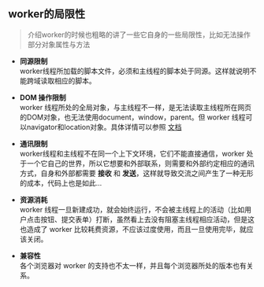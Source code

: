 ## worker的局限性

> 介绍worker的时候也粗略的讲了一些它自身的一些局限性，比如无法操作部分对象属性与方法

- **同源限制**  
worker线程所加载的脚本文件，必须和主线程的脚本处于同源。这样就说明不能跨域读取相应的脚本。

- **DOM 操作限制**  
worker 线程所处的全局对象，与主线程不一样，是无法读取主线程所在网页的DOM对象，也无法使用document，window，parent。但 worker 线程可以navigator和location对象。具体详情可以参照 [文档](https://developer.mozilla.org/zh-CN/docs/Web/API/Web_Workers_API/Functions_and_classes_available_to_workers)

- **通讯限制**  
worker线程和主线程不在同一个上下文环境，它们不能直接通信，worker 处于一个它自己的世界，所以它想要和外部联系，则需要和外部约定相应的通讯方式，自身和外部都需要 **接收** 和 **发送**，这样就导致交流之间产生了一种无形的成本，代码上也是如此...

- **资源消耗**  
worker 线程一旦新建成功，就会始终运行，不会被主线程上的活动（比如用户点击按钮、提交表单）打断，虽然看上去没有阻塞主线程相应活动，但是这也造成了 worker 比较耗费资源，不应该过度使用，而且一旦使用完毕，就应该关闭。

- **兼容性**  
各个浏览器对 worker 的支持也不太一样，并且每个浏览器所处的版本也有关系。